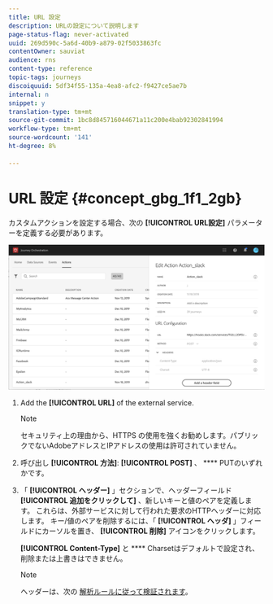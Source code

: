 ```yaml
---
title: URL 設定
description: URLの設定について説明します
page-status-flag: never-activated
uuid: 269d590c-5a6d-40b9-a879-02f5033863fc
contentOwner: sauviat
audience: rns
content-type: reference
topic-tags: journeys
discoiquuid: 5df34f55-135a-4ea8-afc2-f9427ce5ae7b
internal: n
snippet: y
translation-type: tm+mt
source-git-commit: 1bc8d845716044671a11c200e4bab92302841994
workflow-type: tm+mt
source-wordcount: '141'
ht-degree: 8%

---
```



# URL 設定 {#concept_gbg_1f1_2gb}

カスタムアクションを設定する場合、次の **[!UICONTROL URL設定]** パラメーターを定義する必要があります。

![](../assets/journeyurlconfiguration.png)

1. Add the **[!UICONTROL URL]** of the external service.

   >[!NOTE]
   >
   >セキュリティ上の理由から、HTTPS の使用を強くお勧めします。パブリックでないAdobeアドレスとIPアドレスの使用は許可されていません。

1. 呼び出し **[!UICONTROL 方法]**: **[!UICONTROL POST]** 、 **** PUTのいずれかです。
1. 「 **[!UICONTROL ヘッダー]** 」セクションで、ヘッダーフィールド **[!UICONTROL 追加をクリックして]** 、新しいキーと値のペアを定義します。 これらは、外部サービスに対して行われた要求のHTTPヘッダーに対応します。 キー/値のペアを削除するには、「 **[!UICONTROL ヘッダ]** 」フィールドにカーソルを置き、 **[!UICONTROL 削除]** アイコンをクリックします。

   **[!UICONTROL Content-Type]** と **** Charsetはデフォルトで設定され、削除または上書きはできません。

   >[!NOTE]
   >
   >ヘッダーは、次の [解析ルールに従って検証されます](https://tools.ietf.org/html/rfc7230#section-3.2.4)。
